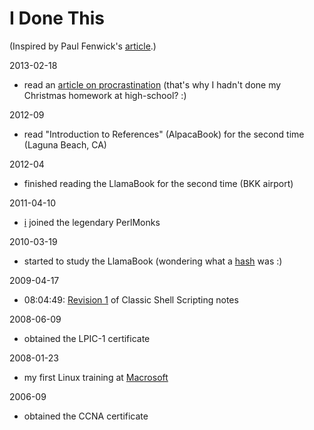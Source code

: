 # I Done This

(Inspired by Paul Fenwick's [article](http://privacygeek.blogspot.com.au/2013/02/reimplementing-idonethis-memory-service.html).)

2013-02-18

* read an [article on procrastination](http://lesswrong.com/lw/3w3/how_to_beat_procrastination/) (that's why I hadn't done my Christmas homework at high-school? :)

2012-09

* read "Introduction to References" (AlpacaBook) for the second time (Laguna Beach, CA)

2012-04

* finished reading the LlamaBook for the second time (BKK airport)

2011-04-10

* [i](http://perlmonks.org/?node_id=898593) joined the legendary PerlMonks

2010-03-19

* started to study the LlamaBook (wondering what a [hash](http://perldoc.perl.org/perlintro.html#Perl-variable-types) was :)

2009-04-17

* 08:04:49: [Revision 1](https://wiki.openhouse.sk/action/recall/ShellScripting?action=recall&rev=1) of Classic Shell Scripting notes

2008-06-09

* obtained the LPIC-1 certificate

2008-01-23

* my first Linux training at [Macrosoft](http://www.macrosoft.sk/)

2006-09

* obtained the CCNA certificate
